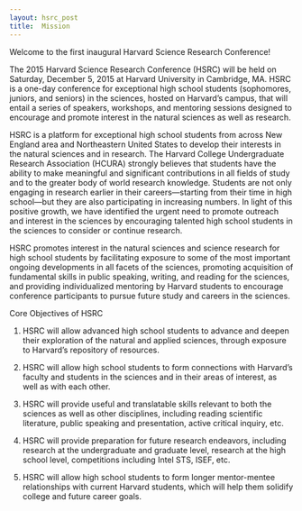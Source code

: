 ```yaml
---
layout: hsrc_post
title:  Mission
---
```


Welcome to the first inaugural Harvard Science Research Conference!

The 2015 Harvard Science Research Conference (HSRC) will be held on Saturday, December 5, 2015 at Harvard University in Cambridge, MA. HSRC is a one-day conference for exceptional high school students (sophomores, juniors, and seniors) in the sciences, hosted on Harvard’s campus, that will entail a series of speakers, workshops, and mentoring sessions designed to encourage and promote interest in the natural sciences as well as research.

HSRC is a platform for exceptional high school students from across New England area and Northeastern United States to develop their interests in the natural sciences and in research. The Harvard College Undergraduate Research Association (HCURA) strongly believes that students have the ability to make meaningful and significant contributions in all fields of study and to the greater body of world research knowledge. Students are not only engaging in research earlier in their careers—starting from their time in high school—but they are also participating in increasing numbers. In light of this positive growth, we have identified the urgent need to promote outreach and interest in the sciences by encouraging talented high school students in the sciences to consider or continue research.

HSRC promotes interest in the natural sciences and science research for high school students by facilitating exposure to some of the most important ongoing developments in all facets of the sciences, promoting acquisition of fundamental skills in public speaking, writing, and reading for the sciences, and providing individualized mentoring by Harvard students to encourage conference participants to pursue future study and careers in the sciences.

Core Objectives of HSRC

1)	HSRC will allow advanced high school students to advance and deepen their exploration of the natural and applied sciences, through exposure to Harvard’s repository of resources.

2)	HSRC will allow high school students to form connections with Harvard’s faculty and students in the sciences and in their areas of interest, as well as with each other.

3)	HSRC will provide useful and translatable skills relevant to both the sciences as well as other disciplines, including reading scientific literature, public speaking and presentation, active critical inquiry, etc.

4)	HSRC will provide preparation for future research endeavors, including research at the undergraduate and graduate level, research at the high school level, competitions including Intel STS, ISEF, etc.

5)	HSRC will allow high school students to form longer mentor-mentee relationships with current Harvard students, which will help them solidify college and future career goals.

